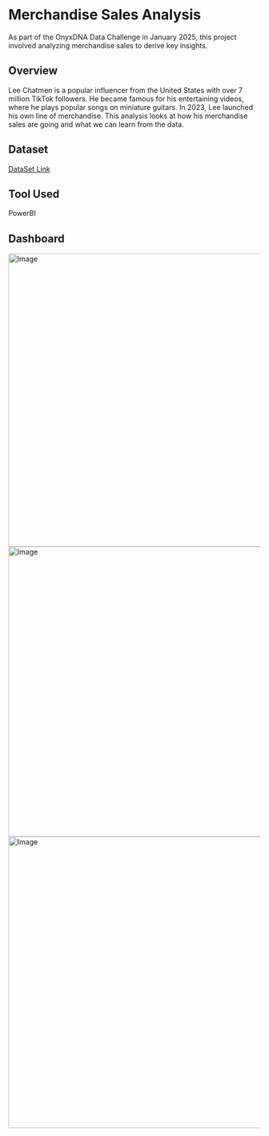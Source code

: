 # Merchandise Sales Analysis
As part of the OnyxDNA Data Challenge in January 2025, this project involved analyzing merchandise sales to derive key insights.
## Overview
Lee Chatmen is a popular influencer from the United States with over 7 million TikTok followers. He became famous for his entertaining videos, where he plays popular songs on miniature guitars. In 2023, Lee launched his own line of merchandise. This analysis looks at how his merchandise sales are going and what we can learn from the data.
## Dataset
[DataSet Link](https://github.com/ParkibandaSrilakshmi/OnyxData-Projects/blob/main/Merchandise%20Sales%20Analysis--JAN%202025/Onyx%20Data%20-DataDNA%20Dataset%20Challenge%20-%20Merchandise%20Sales%20Dataset%20-%20January%202025.xlsx)
## Tool Used
PowerBI
## Dashboard
<img width="584" alt="Image" src="https://github.com/user-attachments/assets/43d2252c-eaaf-4771-8b87-14b41fe619cb" />

<img width="578" alt="Image" src="https://github.com/user-attachments/assets/414e2f06-3d05-4e2c-83f3-fa69fc4da671" />

<img width="581" alt="Image" src="https://github.com/user-attachments/assets/018be963-e1ed-4a0e-b3ec-572ba7978769" />

